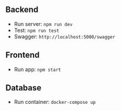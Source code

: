 <h2>Backend</h2>
<ul>
  <li>Run server: <code>npm run dev</code></li>
  <li>Test: <code>npm run test</code></li>
  <li>Swagger: <code>http://localhost:5000/swagger</code></li>
</ul>

<h2>Frontend</h2>
<ul>
  <li>Run app: <code>npm start</code></li>
</ul>

<h2>Database</h2>
<ul>
  <li>Run container: <code>docker-compose up</code></li>
</ul>
